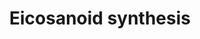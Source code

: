 ---
annotations:
- type: Pathway Ontology
  value: eicosanoid biosynthetic pathway
authors:
- MaintBot
- Thomas
- Christine Chichester
- Mkutmon
- Eweitz
description: 'In biochemistry, eicosanoids are signaling molecules made by oxidation
  of twenty-carbon essential fatty acids, (EFAs). They exert complex control over
  many bodily systems, mainly in inflammation or immunity, and as messengers in the
  central nervous system.  Source: [[wikipedia:Eicosanoid|Wikipedia]]'
last-edited: 2021-05-14
organisms:
- Danio rerio
redirect_from:
- /index.php/Pathway:WP1318
- /instance/WP1318
schema-jsonld:
- '@context': https://schema.org/
  '@id': https://wikipathways.github.io/pathways/WP1318.html
  '@type': Dataset
  creator:
    '@type': Organization
    name: WikiPathways
  description: 'In biochemistry, eicosanoids are signaling molecules made by oxidation
    of twenty-carbon essential fatty acids, (EFAs). They exert complex control over
    many bodily systems, mainly in inflammation or immunity, and as messengers in
    the central nervous system.  Source: [[wikipedia:Eicosanoid|Wikipedia]]'
  keywords:
  - Prostaglandin H2
  - DKEY-194N13.2
  - PGE2 9-ketoreduc
  - ptgisl
  - Leukotriene B4
  - lta4h
  - ptgs2b
  - 5-HETE
  - 12-HETE
  - Arachidonic acid
  - Peroxidase?
  - PTGDS
  - 15-HETE
  - ptgs1
  - Leukotriene A4
  - pla2g6
  - Leukotriene C4
  - Leukotriene D4
  - IPLA2(GAMMA)
  - Thromboxane B2
  - Prostaglandin F2a
  - Prostaglandin I2
  - tbxas1
  - GGT1
  - LOC567284
  - PLA2G2A
  - ALOX15
  - ptges
  - Leukotriene E4
  - alox12
  - ptgesl
  - LOC791800
  - PGD2 11-ketoreduc
  - ALOX15B
  - Thromboxane A2
  - 5-HPETE
  - zgc:153024
  - Prostaglandin D2
  license: CC0
  name: Eicosanoid synthesis
seo: CreativeWork
title: Eicosanoid synthesis
wpid: WP1318
---